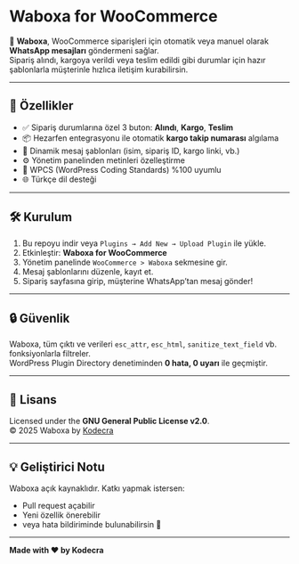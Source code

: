 # Waboxa for WooCommerce

📱 **Waboxa**, WooCommerce siparişleri için otomatik veya manuel olarak **WhatsApp mesajları** göndermeni sağlar.  
Sipariş alındı, kargoya verildi veya teslim edildi gibi durumlar için hazır şablonlarla müşterinle hızlıca iletişim kurabilirsin.

---

## 🚀 Özellikler

- ✅ Sipariş durumlarına özel 3 buton: **Alındı**, **Kargo**, **Teslim**
- 📦 Hezarfen entegrasyonu ile otomatik **kargo takip numarası** algılama
- 💬 Dinamik mesaj şablonları (isim, sipariş ID, kargo linki, vb.)
- ⚙️ Yönetim panelinden metinleri özelleştirme
- 🧩 WPCS (WordPress Coding Standards) %100 uyumlu
- 🌐 Türkçe dil desteği

---

## 🛠️ Kurulum

1. Bu repoyu indir veya `Plugins → Add New → Upload Plugin` ile yükle.  
2. Etkinleştir: **Waboxa for WooCommerce**  
3. Yönetim panelinde `WooCommerce > Waboxa` sekmesine gir.  
4. Mesaj şablonlarını düzenle, kayıt et.  
5. Sipariş sayfasına girip, müşterine WhatsApp’tan mesaj gönder!

---

## 🔒 Güvenlik

Waboxa, tüm çıktı ve verileri `esc_attr`, `esc_html`, `sanitize_text_field` vb. fonksiyonlarla filtreler.  
WordPress Plugin Directory denetiminden **0 hata, 0 uyarı** ile geçmiştir.  

---

## 📜 Lisans

Licensed under the **GNU General Public License v2.0**.  
© 2025 Waboxa by [Kodecra](https://github.com/kodecra)

---

## 💡 Geliştirici Notu

Waboxa açık kaynaklıdır. Katkı yapmak istersen:  
- Pull request açabilir  
- Yeni özellik önerebilir  
- veya hata bildiriminde bulunabilirsin 🙌

---

**Made with ❤️ by Kodecra**
